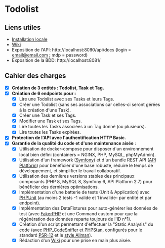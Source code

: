 # Todolist

## Liens utiles

- [Installation locale](https://github.com/cbrichau/todolist-symfony6/wiki/Installation-locale)
- [Wiki](https://github.com/cbrichau/todolist-symfony6/wiki)
- Exposition de l'API: http://localhost:8080/api/docs (login = email@email.com ; mdp = password)
- Exposition de la BDD: http://localhost:8081/

## Cahier des charges

- [x] **Création de 3 entités : Todolist, Task et Tag.**
- [x] **Création de 6 endpoints pour :**
   - [x] Lire une Todolist avec ses Tasks et leurs Tags.
   - [x] Créer une Todolist (sans ses associations car celles-ci seront gérées à la création d'une Task).
   - [x] Créer une Task et ses Tags.
   - [x] Modifier une Task et ses Tags.
   - [x] Lire toutes les Tasks associées à un Tag donné (ou plusieurs).
   - [x] Lire toutes les Tasks expirées.
- [x] **Protection de l'API avec l'authentification HTTP Basic.**
- [x] **Garantie de la qualité du code et d'une maintenance aisée :**
   - [x] Utilisation de docker-compose pour disposer d'un environnement local bien défini (containers = NGINX, PHP, MySQL, phpMyAdmin).
   - [x] Utilisation d'un framework ([Symfony](https://symfony.com/doc/6.0/index.html)) et d'un bundle REST API ([API Platform](https://api-platform.com/)) pour bénéficier d'une base robuste, réduire le temps de développement, et simplifier le travail collaboratif.
   - [x] Utilisation des dernières versions stables des principaux composants (PHP 8, MySQL 8, Symfony 6, API Platform 2.7) pour bénéficier des dernières optimisations.
   - [x] Implémentation d'une batterie de tests (Unit & Application) avec [PHPUnit](https://symfony.com/doc/current/testing.html) (au moins 2 tests -1 valide et 1 invalide- par entité et par endpoint).
   - [x] Implémentation des DataFixtures pour auto-générer les données de test (avec [FakerPHP](https://fakerphp.github.io/) et une Command custom pour que la régénération des données reparte toujours de l'ID n°1).
   - [x] Création d'un script permettant d'effectuer la "Static Analysis" du code (avec [PHP_CodeSniffer](https://github.com/squizlabs/PHP_CodeSniffer) et [PHPStan](https://github.com/phpstan/phpstan), configurés pour le standard [PSR-12](https://www.php-fig.org/psr/psr-12/) et le [style Allman](https://fr.wikipedia.org/wiki/Style_d%27indentation#Style_Allman)).
   - [x] Rédaction d'un [Wiki](https://github.com/cbrichau/todolist-symfony6/wiki) pour une prise en main plus aisée.